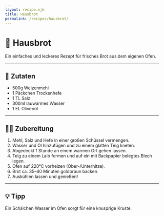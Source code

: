 ```yaml
---
layout: recipe.njk
title: Hausbrot
permalink: /recipes/hausbrot/
---
```


# 🥖 Hausbrot

Ein einfaches und leckeres Rezept für frisches Brot aus dem eigenen Ofen.

---

## 🛒 Zutaten

- 500g Weizenmehl
- 1 Päckchen Trockenhefe
- 1 TL Salz
- 300ml lauwarmes Wasser
- 1 EL Olivenöl

---

## 👩‍🍳 Zubereitung

1. Mehl, Salz und Hefe in einer großen Schüssel vermengen.
2. Wasser und Öl hinzufügen und zu einem glatten Teig kneten.
3. Abgedeckt 1 Stunde an einem warmen Ort gehen lassen.
4. Teig zu einem Laib formen und auf ein mit Backpapier belegtes Blech legen.
5. Ofen auf 220°C vorheizen (Ober-/Unterhitze).
6. Brot ca. 35–40 Minuten goldbraun backen.
7. Auskühlen lassen und genießen!

---

## 💡 Tipp

Ein Schälchen Wasser im Ofen sorgt für eine knusprige Kruste.
